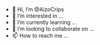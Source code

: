 - 👋 Hi, I’m @AizoCrips
- 👀 I’m interested in ...
- 🌱 I’m currently learning ...
- 💞️ I’m looking to collaborate on ...
- 📫 How to reach me ...

<!---
AizoCrips/AizoCrips is a ✨ special ✨ repository because its `README.md` (this file) appears on your GitHub profile.
You can click the Preview link to take a look at your changes.
--->
